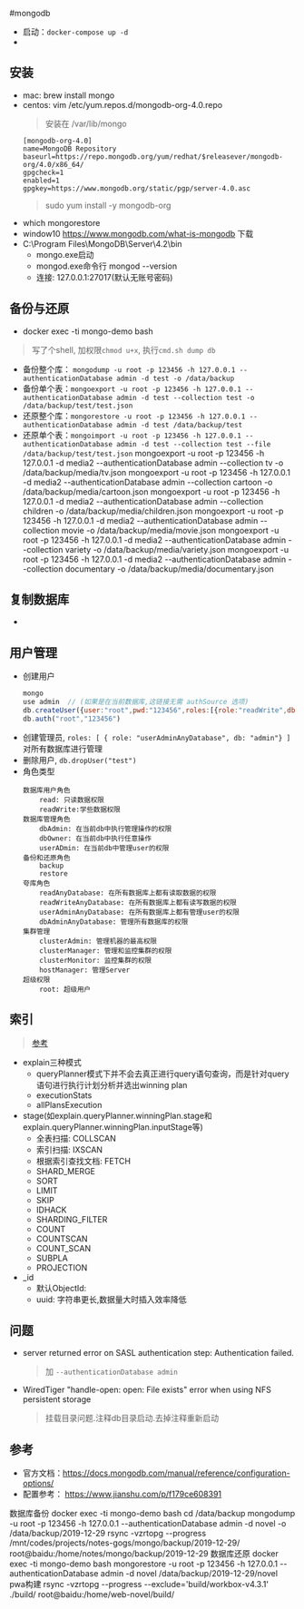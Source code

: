 #mongodb

- 启动：`docker-compose up -d`
- 

## 安装
- mac: brew install mongo
- centos: vim /etc/yum.repos.d/mongodb-org-4.0.repo
  > 安装在 /var/lib/mongo
  ```
  [mongodb-org-4.0]
  name=MongoDB Repository
  baseurl=https://repo.mongodb.org/yum/redhat/$releasever/mongodb-org/4.0/x86_64/
  gpgcheck=1
  enabled=1
  gpgkey=https://www.mongodb.org/static/pgp/server-4.0.asc
  ```
  > sudo yum install -y mongodb-org
- which mongorestore
- window10 https://www.mongodb.com/what-is-mongodb 下载
- C:\Program Files\MongoDB\Server\4.2\bin 
  - mongo.exe启动
  - mongod.exe命令行 mongod --version
  - 连接: 127.0.0.1:27017(默认无账号密码)

## 备份与还原
- docker exec -ti mongo-demo bash
> 写了个shell, 加权限`chmod u+x`, 执行`cmd.sh dump db`
- 备份整个库： `mongodump -u root -p 123456 -h 127.0.0.1 --authenticationDatabase admin -d test -o /data/backup`
- 备份单个表：`mongoexport -u root -p 123456 -h 127.0.0.1 --authenticationDatabase admin -d test --collection test -o /data/backup/test/test.json`
- 还原整个库：`mongorestore -u root -p 123456 -h 127.0.0.1 --authenticationDatabase admin -d test /data/backup/test`
- 还原单个表：`mongoimport -u root -p 123456 -h 127.0.0.1 --authenticationDatabase admin -d test --collection test --file /data/backup/test/test.json`
mongoexport -u root -p 123456 -h 127.0.0.1 -d media2 --authenticationDatabase admin --collection tv -o /data/backup/media/tv.json
mongoexport -u root -p 123456 -h 127.0.0.1 -d media2 --authenticationDatabase admin --collection cartoon -o /data/backup/media/cartoon.json
mongoexport -u root -p 123456 -h 127.0.0.1 -d media2 --authenticationDatabase admin --collection children -o /data/backup/media/children.json
mongoexport -u root -p 123456 -h 127.0.0.1 -d media2 --authenticationDatabase admin --collection movie -o /data/backup/media/movie.json
mongoexport -u root -p 123456 -h 127.0.0.1 -d media2 --authenticationDatabase admin --collection variety -o /data/backup/media/variety.json
mongoexport -u root -p 123456 -h 127.0.0.1 -d media2 --authenticationDatabase admin --collection documentary -o /data/backup/media/documentary.json
## 复制数据库
- 

## 用户管理
- 创建用户
  ```js
  mongo
  use admin  // (如果是在当前数据库,这链接无需 authSource 选项)
  db.createUser({user:"root",pwd:"123456",roles:[{role:"readWrite",db:"test"}]})
  db.auth("root","123456")
  ```
- 创建管理员, `roles: [ { role: "userAdminAnyDatabase", db: "admin"} ]` 对所有数据库进行管理
- 删除用户, `db.dropUser("test")`
- 角色类型
  ```
  数据库用户角色
      read: 只读数据权限
      readWrite:学些数据权限
  数据库管理角色
      dbAdmin: 在当前db中执行管理操作的权限
      dbOwner: 在当前db中执行任意操作
      userADmin: 在当前db中管理user的权限
  备份和还原角色
      backup
      restore
  夸库角色
      readAnyDatabase: 在所有数据库上都有读取数据的权限
      readWriteAnyDatabase: 在所有数据库上都有读写数据的权限
      userAdminAnyDatabase: 在所有数据库上都有管理user的权限
      dbAdminAnyDatabase: 管理所有数据库的权限
  集群管理
      clusterAdmin: 管理机器的最高权限
      clusterManager: 管理和监控集群的权限
      clusterMonitor: 监控集群的权限
      hostManager: 管理Server
  超级权限
      root: 超级用户
  ```

## 索引
> [参考](https://mongoing.com/eshu_explain1)
- explain三种模式
  - queryPlanner模式下并不会去真正进行query语句查询，而是针对query语句进行执行计划分析并选出winning plan
  - executionStats
  - allPlansExecution
- stage(如explain.queryPlanner.winningPlan.stage和explain.queryPlanner.winningPlan.inputStage等)
  - 全表扫描: COLLSCAN
  - 索引扫描: IXSCAN
  - 根据索引查找文档: FETCH
  - SHARD_MERGE
  - SORT
  - LIMIT
  - SKIP
  - IDHACK
  - SHARDING_FILTER
  - COUNT
  - COUNTSCAN
  - COUNT_SCAN
  - SUBPLA
  - PROJECTION
- _id
  - 默认ObjectId: 
  - uuid: 字符串更长,数据量大时插入效率降低

## 问题
- server returned error on SASL authentication step: Authentication failed.
  > 加 `--authenticationDatabase admin`
- WiredTiger "handle-open: open: File exists" error when using NFS persistent storage
  > 挂载目录问题.注释db目录启动.去掉注释重新启动
## 参考
- 官方文档：https://docs.mongodb.com/manual/reference/configuration-options/
- 配置参考： https://www.jianshu.com/p/f179ce608391

数据库备份
docker exec -ti mongo-demo bash
cd /data/backup
mongodump -u root -p 123456 -h 127.0.0.1 --authenticationDatabase admin -d novel -o /data/backup/2019-12-29
rsync -vzrtopg --progress /mnt/codes/projects/notes-gogs/mongo/backup/2019-12-29/ root@baidu:/home/notes/mongo/backup/2019-12-29
数据库还原
docker exec -ti mongo-demo bash
mongorestore -u root -p 123456 -h 127.0.0.1 --authenticationDatabase admin -d novel /data/backup/2019-12-29/novel
pwa构建
rsync -vzrtopg --progress --exclude='build/workbox-v4.3.1' ./build/ root@baidu:/home/web-novel/build/ 